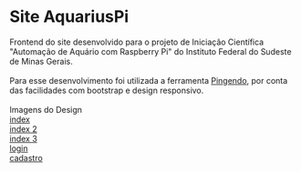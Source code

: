 # Site AquariusPi


Frontend do site desenvolvido para o projeto de Iniciação Científica "Automação de Aquário com Raspberry Pi" do Instituto Federal do Sudeste de Minas Gerais. <br><br>
Para esse desenvolvimento foi utilizada a ferramenta [Pingendo](https://pingendo.com/), por conta das facilidades com bootstrap e design responsivo.<br><br>
Imagens do Design <br>
[index](https://ibb.co/mnY0WT) <br>
[index 2](https://ibb.co/j9YOko) <br>
[index 3](https://ibb.co/cU6b5o) <br>
[login](https://ibb.co/cz03ko) <br>
[cadastro](https://ibb.co/n3A3ko)

